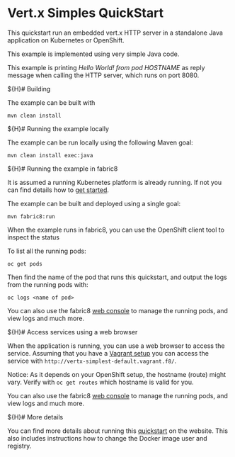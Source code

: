 # Vert.x Simples QuickStart

This quickstart run an embedded vert.x HTTP server in a standalone Java application on Kubernetes or OpenShift.

This example is implemented using very simple Java code.

This example is printing *Hello World! from pod HOSTNAME* as reply message when calling the HTTP server, which runs on port 8080.


${H}# Building

The example can be built with

    mvn clean install

${H}# Running the example locally

The example can be run locally using the following Maven goal:

    mvn clean install exec:java


${H}# Running the example in fabric8

It is assumed a running Kubernetes platform is already running. If not you can find details how to [get started](http://fabric8.io/guide/getStarted/index.html).

The example can be built and deployed using a single goal:

    mvn fabric8:run

When the example runs in fabric8, you can use the OpenShift client tool to inspect the status

To list all the running pods:

    oc get pods

Then find the name of the pod that runs this quickstart, and output the logs from the running pods with:

    oc logs <name of pod>

You can also use the fabric8 [web console](http://fabric8.io/guide/console.html) to manage the
running pods, and view logs and much more.

${H}# Access services using a web browser

When the application is running, you can use a web browser to access the service. Assuming that you have a [Vagrant setup](http://fabric8.io/guide/getStarted/vagrant.html) you can access the service with
`http://vertx-simplest-default.vagrant.f8/`.

Notice: As it depends on your OpenShift setup, the hostname (route) might vary. Verify with `oc get routes` which
hostname is valid for you.

You can also use the fabric8 [web console](http://fabric8.io/guide/console.html) to manage the
running pods, and view logs and much more.

${H}# More details

You can find more details about running this [quickstart](http://fabric8.io/guide/quickstarts/running.html) on the website. This also includes instructions how to change the Docker image user and registry.
